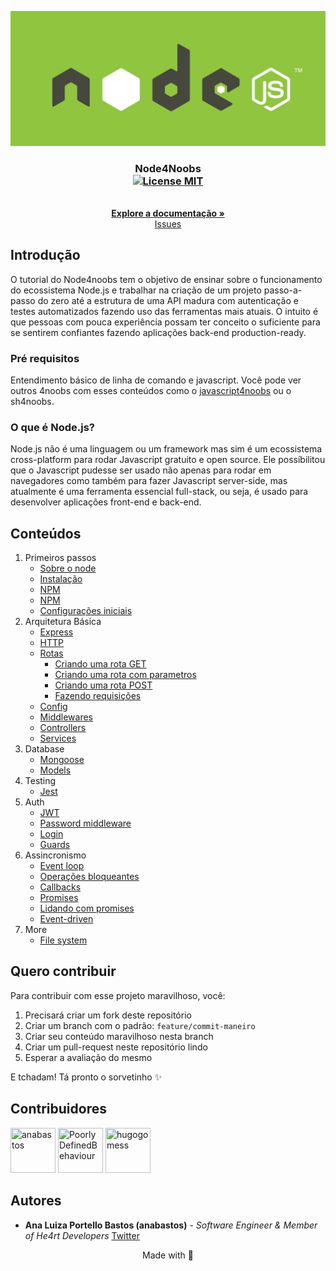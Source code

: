 <p align="center">
  <a href="https://github.com/anabastos/node4noobs">
    <img src="./assets/node.jpeg" alt="Logo">
  </a>
</p>

<h3 align="center">
  Node4Noobs
  <br />
  <a href="https://opensource.org/licenses/MIT">
    <img src="https://img.shields.io/badge/License-MIT-blue.svg" alt="License MIT">
  </a>
</h3>

<p align="center">
  <br />
  <a href="#conteúdos"><strong>Explore a documentação »</strong></a>
  <br />
  <a href="https://github.com/anabastos/node4noobs/issues">Issues</a>
  <br />
</p>

## Introdução
O tutorial do Node4noobs tem o objetivo de ensinar sobre o funcionamento do ecossistema Node.js e trabalhar na criação de um projeto passo-a-passo do zero até a estrutura de uma API madura com autenticação e testes automatizados fazendo uso das ferramentas mais atuais.
O intuito é que pessoas com pouca experiência possam ter conceito o suficiente para se sentirem confiantes fazendo aplicações back-end production-ready.

### Pré requisitos
Entendimento básico de linha de comando e javascript. Você pode ver outros 4noobs com esses conteúdos como o [javascript4noobs](https://github.com/ThiagoDellaNoce/javascript4noobs) ou o sh4noobs.

### O que é Node.js?
Node.js não é uma linguagem ou um framework mas sim é um ecossistema cross-platform para rodar Javascript gratuito e open source.
Ele possíbilitou que o Javascript pudesse ser usado não apenas para rodar em navegadores como também para fazer Javascript server-side, mas atualmente é uma ferramenta essencial full-stack, ou seja, é usado para desenvolver aplicações front-end e back-end. 

## Conteúdos
1. Primeiros passos
    - [Sobre o node](./contents/1-primeiros-passos/sobre.md)
    - [Instalação](./contents/1-primeiros-passos/instalacao.md)
    - [NPM](./contents/1-primeiros-passos/npm.md)
    - [NPM](./contents/1-primeiros-passos/modulos.md)
    - [Configurações iniciais](./contents/1-primeiros-passos/config.md)
2. Arquitetura Básica
    - [Express](./contents/2-arquitetura-basica/express.md)
    - [HTTP](./contents/2-arquitetura-basica/http.md)
    - [Rotas](./contents/2-arquitetura-basica/rotas.md)
        * [Criando uma rota GET]()
        * [Criando uma rota com parametros]()
        * [Criando uma rota POST]()
        * [Fazendo requisições]()
    - [Config]()
    - [Middlewares]()
    - [Controllers]()
    - [Services]()
3. Database
    - [Mongoose]()
    - [Models]()
3. Testing
    - [Jest]()
4. Auth
    - [JWT]()
    - [Password middleware]()
    - [Login]()
    - [Guards]()
4. Assincronismo
    - [Event loop]()
    - [Operações bloqueantes]()
    - [Callbacks]()
    - [Promises]()
    - [Lidando com promises]()
    - [Event-driven]()
5. More
    - [File system]()

## Quero contribuir

Para contribuir com esse projeto maravilhoso, você:

1. Precisará criar um fork deste repositório
2. Criar um branch com o padrão: `feature/commit-maneiro`
3. Criar seu conteúdo maravilhoso nesta branch
4. Criar um pull-request neste repositório lindo
5. Esperar a avaliação do mesmo

E tchadam! Tá pronto o sorvetinho ✨

## Contribuidores

<a href="https://github.com/anabastos"><img src="https://avatars3.githubusercontent.com/u/10088900" title="anabastos" width="72" height="72"></a>
<a href="https://github.com/PoorlyDefinedBehaviour"><img src="https://avatars0.githubusercontent.com/u/17282221" title="PoorlyDefinedBehaviour" width="72" height="72"></a>
<a href="https://github.com/hugogomess"><img src="https://avatars3.githubusercontent.com/u/30708062" title="hugogomess" width="72" height="72"></a>

## Autores

- **Ana Luiza Portello Bastos (anabastos)** - _Software Engineer & Member of He4rt Developers_ [Twitter](https://twitter.com/naluhh)

<p align="center">
  Made with 💜
</p>
